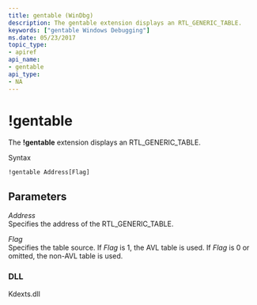 ```yaml
---
title: gentable (WinDbg)
description: The gentable extension displays an RTL_GENERIC_TABLE.
keywords: ["gentable Windows Debugging"]
ms.date: 05/23/2017
topic_type:
- apiref
api_name:
- gentable
api_type:
- NA
---
```


# !gentable


The **!gentable** extension displays an RTL\_GENERIC\_TABLE.

Syntax

```dbgcmd
!gentable Address[Flag]
```

## <span id="ddk__gentable_dbg"></span><span id="DDK__GENTABLE_DBG"></span>Parameters


<span id="_______Address______"></span><span id="_______address______"></span><span id="_______ADDRESS______"></span> *Address*   
Specifies the address of the RTL\_GENERIC\_TABLE.

<span id="_______Flag______"></span><span id="_______flag______"></span><span id="_______FLAG______"></span> *Flag*   
Specifies the table source. If *Flag* is 1, the AVL table is used. If *Flag* is 0 or omitted, the non-AVL table is used.

### <span id="DLL"></span><span id="dll"></span>DLL

Kdexts.dll

 

 





